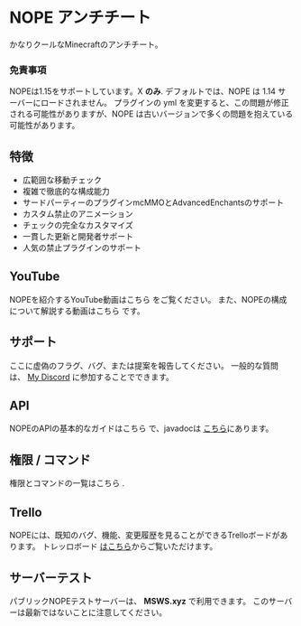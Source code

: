 # NOPE アンチチート
かなりクールなMinecraftのアンチチート。

### 免責事項
NOPEは1.15をサポートしています。X **のみ**. デフォルトでは、NOPE は 1.14 サーバーにロードされません。 プラグインの yml を変更すると、この問題が修正される可能性がありますが、NOPE は古いバージョンで多くの問題を抱えている可能性があります。

## 特徴
* 広範囲な移動チェック
* 複雑で徹底的な構成能力
* サードパーティーのプラグインmcMMOとAdvancedEnchantsのサポート
* カスタム禁止のアニメーション
* チェックの完全なカスタマイズ
* 一貫した更新と開発者サポート
* 人気の禁止プラグインのサポート

## YouTube
NOPEを紹介するYouTube動画はこちら [](https://www.youtube.com/watch?v=QNumBz-Phwg)をご覧ください。 また、NOPEの構成について解説する動画はこちら [](https://www.youtube.com/watch?v=XVuXKsJEAkQ)です。

## サポート
ここに虚偽のフラグ、バグ、または提案を報告してください。 一般的な質問は、 [My Discord](https://nope.msws.xyz/discord) に参加することでできます。

## API
NOPEのAPIの基本的なガイドはこちら [](https://github.com/MSWS/NOPE/wiki/API)で、javadocは [こちら](http://docs.msws.xyz)にあります。

## 権限 / コマンド
権限とコマンドの一覧はこちら [](https://github.com/MSWS/NOPE/wiki/Permissions).

## Trello
NOPEには、既知のバグ、機能、変更履歴を見ることができるTrelloボードがあります。 トレッロボード [はこちら](https://nope.msws.xyz/trello)からご覧いただけます。

## サーバーテスト
パブリックNOPEテストサーバーは、 **MSWS.xyz** で利用できます。 このサーバーは最新ではないことに注意してください。